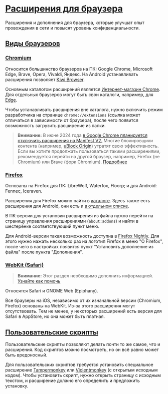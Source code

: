 # [Расширения для браузера](#browser-extensions)

Расширения и дополнения для браузера, которые улучшат опыт провождения в сети и
повысят уровень конфиденциальности.

## [Виды браузеров](#browser-types)

### [Chromium](#chromium)

Относится большинство браузеров на ПК: Google Chrome, Microsoft Edge, Brave,
Opera, Vivaldi, Яндекс. На Android устанавливать расширения позволяет
[Kiwi Browser](https://play.google.com/store/apps/details?id=com.kiwibrowser.browser).

Основным каталогом расширений является
[Интернет-магазин Chrome](https://chromewebstore.google.com). Для отдельных
браузеров могут быть свои каталоги, например, для
[Edge](https://microsoftedge.microsoft.com/addons/Microsoft-Edge-Extensions-Home).

Чтобы устанавливать расширения вне каталога, нужно включить режим разработчика
на странице `chrome://extensions` (ссылка может отличаться в зависимости от
браузера), после чего появится возможность загрузить расширение из папки.

> **Внимание:** В июне 2024 года
[в Google Chrome планируется отключить расширения на Manifest V2.](https://developer.chrome.com/blog/resuming-the-transition-to-mv3)
Многие блокировщики контента (например, [uBlock Origin](/wiki/ublock_origin))
утратят свою эффективность. Если вы хотите продолжать пользоваться такими
расширениями, рекомендуется перейти на другой браузер, например, Firefox (не
Chromium) или Brave (форк Chromium).
[Подробнее](https://t.me/KoolTechTricks/116)

### [Firefox](#firefox)

Основаны на Firefox для ПК: LibreWolf, Waterfox, Floorp; и для Android: Fennec,
Iceraven.

Расширения для Firefox можно найти в [каталоге](https://addons.mozilla.org).
Здесь также есть расширения для Android, они есть и
[в отдельном списке](https://addons.mozilla.org/android).

В ПК-версии для установки расширения из файла нужно перейти на страницу
управления расширениями (`about:addons`) и найти в шестерёнке соответствующий
пункт меню.

Для Android-версии такая возможность доступна в
[Firefox Nightly](https://play.google.com/store/apps/details?id=org.mozilla.fenix).
Для этого нужно нажать несколько раз на логотип Firefox в меню "О Firefox",
после чего в настройках появится пункт "Установить дополнение из файла" после
пункта "Дополнения".

### [WebKit (Safari)](#webkit-safari)

> **Внимание:** Этот раздел необходимо дополнить информацией.
[Узнайте как помочь](https://github.com/KoolTechTricks/pages/blob/main/CONTRIBUTING.md)

Относятся Safari и GNOME Web (Epiphany).

Все браузеры на iOS, независимо от их изначальной версии (Chromium,
Firefox) основаны на WebKit. Из-за этого расширения могут отсутствовать. Тем не
менее, у некоторых расширений есть версия для Safari в AppStore, но она может
быть платная.

## [Пользовательские скрипты](#user-scripts)

Пользовательские скрипты позволяют делать почти то же самое, что и расширения.
Код скриптов можно посмотреть, но он всё равно может быть вредоносный.

Для пользовательских скриптов требуется установить специальное расширение
[Tampermonkey](https://www.tampermonkey.net) или
[Violentmonkey](https://violentmonkey.github.io) (с открытым исходным кодом).
Чтобы установить скрипт, нужно открыть страницу с исходным текстом, и расширение
должно его определить и предложить установку.
